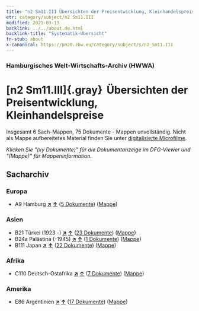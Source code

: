 ```yaml
---
title: "n2 Sm11.III Übersichten der Preisentwicklung, Kleinhandelspreise"
etr: category/subject/n2 Sm11.III
modified: 2021-03-13
backlink: ../../about.de.html
backlink-title: "Systematik-Übersicht"
fn-stub: about
x-canonical: https://pm20.zbw.eu/category/subject/s/n2_Sm11.III
---
```


### Hamburgisches Welt-Wirtschafts-Archiv (HWWA)
# [n2 Sm11.III]{.gray}&#8201; Übersichten der Preisentwicklung, Kleinhandelspreise&#160; 




Insgesamt 6 Sach-Mappen, 75 Dokumente - Mappen unvollständig.
Nicht als Mappe aufbereitetes Material finden Sie unter [digitalisierte Microfilme](/film/h1_sh.de.html).

_Klicken Sie "(xy Dokumente)" für die Dokumentanzeige im DFG-Viewer und "(Mappe)" für Mappeninformation._

## Sacharchiv




### Europa

- A9 Hamburg [**&nearr;**](../../../geo/i/140905/about.de.html "Hamburg (alle Mappen)") [**&uarr;**](../../../geo/about.de.html#A9 "Ländersystematik") (<a href="https://pm20.zbw.eu/dfgview/sh/140905,145004" title="über: Hamburg : Übersichten der Preisentwicklung, Kleinhandelspreise" target="_blank">5 Dokumente</a>) ([Mappe](../../../../folder/sh/1409xx/140905/1450xx/145004/about.de.html))

### Asien

- B21 Türkei (1923 -) [**&nearr;**](../../../geo/i/141111/about.de.html "Türkei (1923 -) (alle Mappen)") [**&uarr;**](../../../geo/about.de.html#B21 "Ländersystematik") (<a href="https://pm20.zbw.eu/dfgview/sh/141111,145004" title="über: Türkei (1923 -) : Übersichten der Preisentwicklung, Kleinhandelspreise" target="_blank">23 Dokumente</a>) ([Mappe](../../../../folder/sh/1411xx/141111/1450xx/145004/about.de.html))
- B24a Palästina (-1945) [**&nearr;**](../../../geo/i/141115/about.de.html "Palästina (-1945) (alle Mappen)") [**&uarr;**](../../../geo/about.de.html#B24a "Ländersystematik") (<a href="https://pm20.zbw.eu/dfgview/sh/141115,145004" title="über: Palästina (-1945) : Übersichten der Preisentwicklung, Kleinhandelspreise" target="_blank">1 Dokumente</a>) ([Mappe](../../../../folder/sh/1411xx/141115/1450xx/145004/about.de.html))
- B111 Japan [**&nearr;**](../../../geo/i/141272/about.de.html "Japan (alle Mappen)") [**&uarr;**](../../../geo/about.de.html#B111 "Ländersystematik") (<a href="https://pm20.zbw.eu/dfgview/sh/141272,145004" title="über: Japan : Übersichten der Preisentwicklung, Kleinhandelspreise" target="_blank">22 Dokumente</a>) ([Mappe](../../../../folder/sh/1412xx/141272/1450xx/145004/about.de.html))

### Afrika

- C110 Deutsch-Ostafrika [**&nearr;**](../../../geo/i/141471/about.de.html "Deutsch-Ostafrika (alle Mappen)") [**&uarr;**](../../../geo/about.de.html#C110 "Ländersystematik") (<a href="https://pm20.zbw.eu/dfgview/sh/141471,145004" title="über: Deutsch-Ostafrika : Übersichten der Preisentwicklung, Kleinhandelspreise" target="_blank">7 Dokumente</a>) ([Mappe](../../../../folder/sh/1414xx/141471/1450xx/145004/about.de.html))

### Amerika

- E86 Argentinien [**&nearr;**](../../../geo/i/141692/about.de.html "Argentinien (alle Mappen)") [**&uarr;**](../../../geo/about.de.html#E86 "Ländersystematik") (<a href="https://pm20.zbw.eu/dfgview/sh/141692,145004" title="über: Argentinien : Übersichten der Preisentwicklung, Kleinhandelspreise" target="_blank">17 Dokumente</a>) ([Mappe](../../../../folder/sh/1416xx/141692/1450xx/145004/about.de.html))


